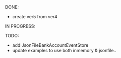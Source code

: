 
DONE:
 - create ver5 from ver4

IN PROGRESS:

TODO:
 - add JsonFileBankAccountEventStore
 - update examples to use both inmemory & jsonfile..
